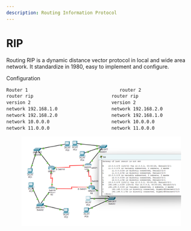 ```yaml
---
description: Routing Information Protocol
---
```


# RIP

Routing RIP is a dynamic distance vector protocol in local and wide area network. It standardize in  1980, easy to implement and configure.

Configuration&#x20;

```sh
Router 1                                  router 2               
router rip                             router rip
version 2                              version 2
network 192.168.1.0                    network 192.168.2.0
network 192.168.2.0                    network 192.168.1.0
network 10.0.0.0                       network 10.0.0.0
network 11.0.0.0                       network 11.0.0.0

```



<figure><img src="../../.gitbook/assets/Screenshot 2024-07-07 002124.png" alt=""><figcaption></figcaption></figure>
